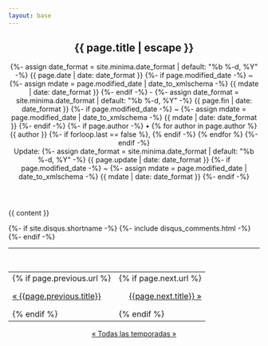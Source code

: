 ```yaml
---
layout: base
---
```

<article class="post h-entry" itemscope itemtype="http://schema.org/BlogPosting">

  <header class="post-header">
    <h1 class="post-title p-name" itemprop="name headline">{{ page.title | escape }}</h1>
    <p class="post-meta">
      {%- assign date_format = site.minima.date_format | default: "%b %-d, %Y" -%}
      <time class="dt-published" datetime="{{ page.date | date_to_xmlschema }}" itemprop="datePublished">
        {{ page.date | date: date_format }}
      </time>
      {%- if page.modified_date -%}
        ~ 
        {%- assign mdate = page.modified_date | date_to_xmlschema -%}
        <time class="dt-modified" datetime="{{ mdate }}" itemprop="dateModified">
          {{ mdate | date: date_format }}
        </time>
      {%- endif -%}
       - {%- assign date_format = site.minima.date_format | default: "%b %-d, %Y" -%}
      <time class="dt-published" datetime="{{ page.fin | date_to_xmlschema }}" itemprop="datePublished">
        {{ page.fin | date: date_format }}
      </time>
      {%- if page.modified_date -%}
        ~ 
        {%- assign mdate = page.modified_date | date_to_xmlschema -%}
        <time class="dt-modified" datetime="{{ mdate }}" itemprop="dateModified">
          {{ mdate | date: date_format }}
        </time>
      {%- endif -%}
      {%- if page.author -%}
        • {% for author in page.author %}
          <span itemprop="author" itemscope itemtype="http://schema.org/Person">
            <span class="p-author h-card" itemprop="name">{{ author }}</span></span>
            {%- if forloop.last == false %}, {% endif -%}
        {% endfor %}
      {%- endif -%}<br>Update: {%- assign date_format = site.minima.date_format | default: "%b %-d, %Y" -%}
      <time class="dt-published" datetime="{{ page.update | date_to_xmlschema }}" itemprop="datePublished">
        {{ page.update | date: date_format }}
      </time>
      {%- if page.modified_date -%}
        ~ 
        {%- assign mdate = page.modified_date | date_to_xmlschema -%}
        <time class="dt-modified" datetime="{{ mdate }}" itemprop="dateModified">
          {{ mdate | date: date_format }}
        </time>
      {%- endif -%}</p>
  </header>

  <div class="post-content e-content" itemprop="articleBody">
    {{ content }}
  </div>

  {%- if site.disqus.shortname -%}
    {%- include disqus_comments.html -%}
  {%- endif -%}

  <a class="u-url" href="{{ page.url | relative_url }}" hidden></a>
</article>

<hr><br>

 <table>
  <tr>
    <td>{% if page.previous.url %}
    <p><a class="prev" href="{{page.previous.url}}">&laquo; {{page.previous.title}}</a></p>
  {% endif %}</td>
    <td>{% if page.next.url %}
    <p align="right"><a class="next" href="{{page.next.url}}"> {{page.next.title}} &raquo;</a></p>{% endif %}</td>
  </tr>
</table> 

<p align="center"><a rel="me" href="../temporadas.html">&laquo; Todas las temporadas &raquo;</a></p>